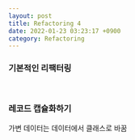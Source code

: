 ```yaml
---
layout: post
title: Refactoring 4
date: 2022-01-23 03:23:17 +0900
category: Refactoring
---
```

### 기본적인 리팩터링

<br>

### 레코드 캡슐화하기

가변 데이터는 데이터에서 클래스로 바꿈